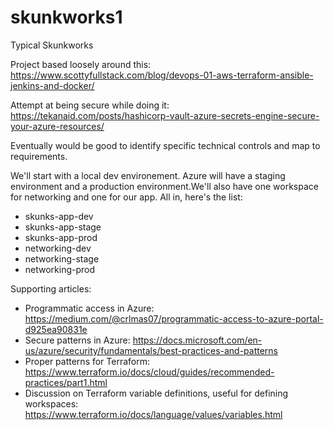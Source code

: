 # skunkworks1
Typical Skunkworks


Project based loosely around this:
https://www.scottyfullstack.com/blog/devops-01-aws-terraform-ansible-jenkins-and-docker/

Attempt at being secure while doing it:
https://tekanaid.com/posts/hashicorp-vault-azure-secrets-engine-secure-your-azure-resources/

Eventually would be good to identify specific technical controls and map to requirements.

We'll start with a local dev environement. Azure will have a staging environment and a production environment.We'll also have one workspace for networking and one for our app. All in, here's the list:

+ skunks-app-dev
+ skunks-app-stage
+ skunks-app-prod
+ networking-dev
+ networking-stage
+ networking-prod

Supporting articles:

+ Programmatic access in Azure: https://medium.com/@crlmas07/programmatic-access-to-azure-portal-d925ea90831e
+ Secure patterns in Azure: https://docs.microsoft.com/en-us/azure/security/fundamentals/best-practices-and-patterns
+ Proper patterns for Terraform: https://www.terraform.io/docs/cloud/guides/recommended-practices/part1.html
+ Discussion on Terraform variable definitions, useful for defining workspaces: https://www.terraform.io/docs/language/values/variables.html
